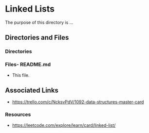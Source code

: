# Linked Lists

The purpose of this directory is ...

## Directories and Files

### Directories

### Files- README.md

- This file.

## Associated Links

- https://trello.com/c/NcksvPdV/1092-data-structures-master-card

### Resources

- https://leetcode.com/explore/learn/card/linked-list/
